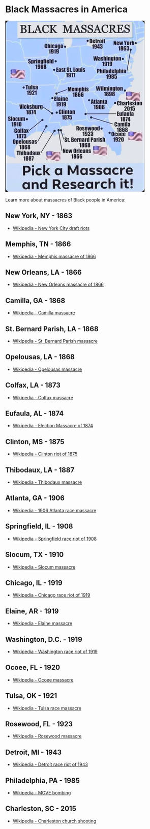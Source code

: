 # Black Massacres in America

![Black Massacres in America](blackmassacres.png "Black Massacres in America")

Learn more about massacres of Black people in America:

New York, NY - 1863
------

* [Wikipedia - New York City draft riots](https://en.wikipedia.org/wiki/New_York_City_draft_riots)

Memphis, TN - 1866
------

* [Wikipedia - Memphis massacre of 1866](https://en.wikipedia.org/wiki/Memphis_massacre_of_1866)


New Orleans, LA - 1866
------

* [Wikipedia - New Orleans massacre of 1866](https://en.wikipedia.org/wiki/New_Orleans_massacre_of_1866)

Camilla, GA - 1868
------

* [Wikipedia - Camilla massacre](https://en.wikipedia.org/wiki/Camilla_massacre)

St. Bernard Parish, LA - 1868
------

* [Wikipedia - St. Bernard Parish massacre](https://en.wikipedia.org/wiki/St._Bernard_Parish_massacre)

Opelousas, LA - 1868
------

* [Wikipedia - Opelousas massacre](https://en.wikipedia.org/wiki/Opelousas_massacre)

Colfax, LA - 1873
------

* [Wikipedia - Colfax massacre](https://en.wikipedia.org/wiki/Colfax_massacre)

Eufaula, AL - 1874
------

* [Wikipedia - Election Massacre of 1874](https://en.wikipedia.org/wiki/Election_Massacre_of_1874)

Clinton, MS - 1875
------

* [Wikipedia - Clinton riot of 1875](https://en.wikipedia.org/wiki/Clinton,_Mississippi#Clinton_Riot)

Thibodaux, LA - 1887
------

* [Wikipedia - Thibodaux massacre](https://en.wikipedia.org/wiki/Thibodaux_massacre)

Atlanta, GA - 1906
------

* [Wikipedia - 1906 Atlanta race massacre](https://en.wikipedia.org/wiki/Atlanta_race_riot)

Springfield, IL - 1908
------

* [Wikipedia - Springfield race riot of 1908](https://en.wikipedia.org/wiki/Springfield_race_riot_of_1908)

Slocum, TX - 1910
------

* [Wikipedia - Slocum massacre](https://en.wikipedia.org/wiki/Slocum_massacre)

Chicago, IL - 1919
------

* [Wikipedia - Chicago race riot of 1919](https://en.wikipedia.org/wiki/Chicago_race_riot_of_1919)

Elaine, AR - 1919
------

* [Wikipedia - Elaine massacre](https://en.wikipedia.org/wiki/Elaine_massacre)

Washington, D.C. - 1919
------

* [Wikipedia - Washington race riot of 1919](https://en.wikipedia.org/wiki/Washington_race_riot_of_1919)

Ocoee, FL - 1920
------

* [Wikipedia - Ocoee massacre](https://en.wikipedia.org/wiki/Ocoee_massacre)

Tulsa, OK - 1921
------

* [Wikipedia - Tulsa race massacre](https://en.wikipedia.org/wiki/Tulsa_race_massacre)

Rosewood, FL - 1923
------

* [Wikipedia - Rosewood massacre](https://en.wikipedia.org/wiki/Rosewood_massacre)

Detroit, MI - 1943
------

* [Wikipedia - Detroit race riot of 1943](https://en.wikipedia.org/wiki/Detroit_race_riot_of_1943)

Philadelphia, PA - 1985
------

* [Wikipedia - MOVE bombing](https://en.wikipedia.org/wiki/MOVE_bombing)

Charleston, SC - 2015
------

* [Wikipedia - Charleston church shooting](https://en.wikipedia.org/wiki/Charleston_church_shooting)












































